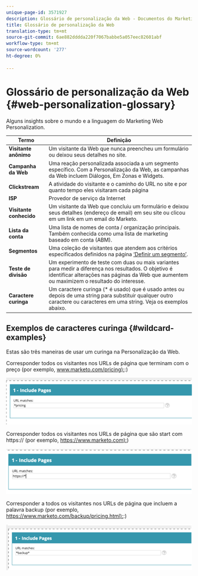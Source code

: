 ```yaml
---
unique-page-id: 3571927
description: Glossário de personalização da Web - Documentos do Marketing - Documentação do produto
title: Glossário de personalização da Web
translation-type: tm+mt
source-git-commit: 6ae882dddda220f7067babbe5a057eec82601abf
workflow-type: tm+mt
source-wordcount: '277'
ht-degree: 0%

---
```



# Glossário de personalização da Web {#web-personalization-glossary}

Alguns insights sobre o mundo e a linguagem do Marketing Web Personalization.

| Termo | Definição |
|---|---|
| **Visitante anônimo** | Um visitante da Web que nunca preencheu um formulário ou deixou seus detalhes no site. |
| **Campanha da Web** | Uma reação personalizada associada a um segmento específico. Com a Personalização da Web, as campanhas da Web incluem Diálogos, Em Zonas e Widgets. |
| **Clickstream** | A atividade do visitante e o caminho do URL no site e por quanto tempo eles visitaram cada página |
| **ISP** | Provedor de serviço da Internet |
| **Visitante conhecido** | Um visitante da Web que concluiu um formulário e deixou seus detalhes (endereço de email) em seu site ou clicou em um link em um email do Marketo. |
| **Lista da conta** | Uma lista de nomes de conta / organização principais. Também conhecida como uma lista de marketing baseado em conta (ABM). |
| **Segmentos** | Uma coleção de visitantes que atendem aos critérios especificados definidos na página [‘Definir um segmento’](../../../product-docs/web-personalization/using-web-segments/web-segments.md). |
| **Teste de divisão** | Um experimento de teste com duas ou mais variantes para medir a diferença nos resultados. O objetivo é identificar alterações nas páginas da Web que aumentem ou maximizem o resultado do interesse. |
| **Caractere curinga** | Um caractere curinga (* é usado) que é usado antes ou depois de uma string para substituir qualquer outro caractere ou caracteres em uma string. Veja os exemplos abaixo. |

## Exemplos de caracteres curinga {#wildcard-examples}

Estas são três maneiras de usar um curinga na Personalização da Web.

Corresponder todos os visitantes nos URLs de página que terminam com o preço (por exemplo, [www.marketo.com/pricing):](https://www.marketo.com/pricing):)

![](assets/wildcard-example-1.png)

Corresponder todos os visitantes nos URLs de página que são start com https:// (por exemplo, [https://www.marketo.com):](https://www.marketo.com))

![](assets/wildcard-example-2.png)

Corresponder a todos os visitantes nos URLs de página que incluem a palavra backup (por exemplo, [https://www.marketo.com/backup/pricing.html):](https://www.marketo.com/backup/pricing.html):)

![](assets/wildcard-example-3.png)

